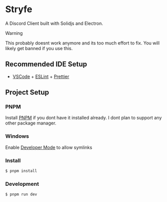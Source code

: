 # Stryfe

A Discord Client built with Solidjs and Electron.

> [!WARNING]  
> This probably doesnt work anymore and its too much effort to fix. You will likely get banned if you use this.

## Recommended IDE Setup

-   [VSCode](https://code.visualstudio.com/) + [ESLint](https://marketplace.visualstudio.com/items?itemName=dbaeumer.vscode-eslint) + [Prettier](https://marketplace.visualstudio.com/items?itemName=esbenp.prettier-vscode)

## Project Setup

### PNPM

Install [PNPM](https://pnpm.io/installation) if you dont have it installed already. I dont plan to support any other package manager.

### Windows

Enable [Developer Mode](https://docs.microsoft.com/en-us/windows/apps/get-started/enable-your-device-for-development) to allow symlinks

### Install

```bash
$ pnpm install
```

### Development

```bash
$ pnpm run dev
```
